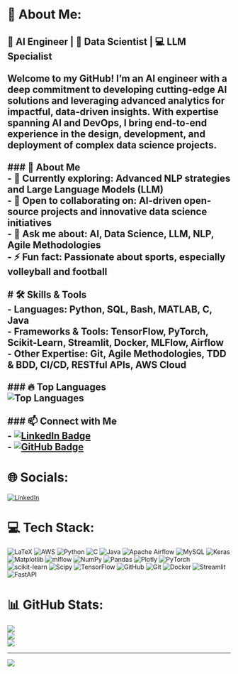 # 💫 About Me:
## 🧠 AI Engineer | 🤖 Data Scientist | 💻 LLM Specialist<br><br>Welcome to my GitHub! I’m an AI engineer with a deep commitment to developing cutting-edge AI solutions and leveraging advanced analytics for impactful, data-driven insights. With expertise spanning AI and DevOps, I bring end-to-end experience in the design, development, and deployment of complex data science projects.<br><br>### 🌟 About Me<br>- 🌱 Currently exploring: Advanced NLP strategies and Large Language Models (LLM)<br>- 👥 Open to collaborating on: AI-driven open-source projects and innovative data science initiatives<br>- 💬 Ask me about: AI, Data Science, LLM, NLP, Agile Methodologies<br>- ⚡ Fun fact: Passionate about sports, especially volleyball and football<br><br># 🛠️ Skills & Tools<br>- **Languages:** Python, SQL, Bash, MATLAB, C, Java<br>- **Frameworks & Tools:** TensorFlow, PyTorch, Scikit-Learn, Streamlit, Docker, MLFlow, Airflow<br>- **Other Expertise:** Git, Agile Methodologies, TDD & BDD, CI/CD, RESTful APIs, AWS Cloud<br><br>### 🔥 Top Languages<br>![Top Languages](https://github-readme-stats.vercel.app/api/top-langs/?username=banfoud&layout=compact&theme=radical)<br><br>### 📫 Connect with Me<br>- [![LinkedIn Badge](https://img.shields.io/badge/-LinkedIn-blue?style=flat&logo=Linkedin&logoColor=white)](https://www.linkedin.com/in/banfoud/)<br>- [![GitHub Badge](https://img.shields.io/badge/-GitHub-181717?style=flat&logo=github&logoColor=white)](https://github.com/banfoud)<br>


# 🌐 Socials:
[![LinkedIn](https://img.shields.io/badge/LinkedIn-%230077B5.svg?logo=linkedin&logoColor=white)](https://linkedin.com/in/https://www.linkedin.com/in/brahim-anfoud-6bb8a7221/) 

# 💻 Tech Stack:
![LaTeX](https://img.shields.io/badge/latex-%23008080.svg?style=for-the-badge&logo=latex&logoColor=white) ![AWS](https://img.shields.io/badge/AWS-%23FF9900.svg?style=for-the-badge&logo=amazon-aws&logoColor=white) ![Python](https://img.shields.io/badge/python-3670A0?style=for-the-badge&logo=python&logoColor=ffdd54) ![C](https://img.shields.io/badge/c-%2300599C.svg?style=for-the-badge&logo=c&logoColor=white) ![Java](https://img.shields.io/badge/java-%23ED8B00.svg?style=for-the-badge&logo=openjdk&logoColor=white) ![Apache Airflow](https://img.shields.io/badge/Apache%20Airflow-017CEE?style=for-the-badge&logo=Apache%20Airflow&logoColor=white) ![MySQL](https://img.shields.io/badge/mysql-4479A1.svg?style=for-the-badge&logo=mysql&logoColor=white) ![Keras](https://img.shields.io/badge/Keras-%23D00000.svg?style=for-the-badge&logo=Keras&logoColor=white) ![Matplotlib](https://img.shields.io/badge/Matplotlib-%23ffffff.svg?style=for-the-badge&logo=Matplotlib&logoColor=black) ![mlflow](https://img.shields.io/badge/mlflow-%23d9ead3.svg?style=for-the-badge&logo=numpy&logoColor=blue) ![NumPy](https://img.shields.io/badge/numpy-%23013243.svg?style=for-the-badge&logo=numpy&logoColor=white) ![Pandas](https://img.shields.io/badge/pandas-%23150458.svg?style=for-the-badge&logo=pandas&logoColor=white) ![Plotly](https://img.shields.io/badge/Plotly-%233F4F75.svg?style=for-the-badge&logo=plotly&logoColor=white) ![PyTorch](https://img.shields.io/badge/PyTorch-%23EE4C2C.svg?style=for-the-badge&logo=PyTorch&logoColor=white) ![scikit-learn](https://img.shields.io/badge/scikit--learn-%23F7931E.svg?style=for-the-badge&logo=scikit-learn&logoColor=white) ![Scipy](https://img.shields.io/badge/SciPy-%230C55A5.svg?style=for-the-badge&logo=scipy&logoColor=%white) ![TensorFlow](https://img.shields.io/badge/TensorFlow-%23FF6F00.svg?style=for-the-badge&logo=TensorFlow&logoColor=white) ![GitHub](https://img.shields.io/badge/github-%23121011.svg?style=for-the-badge&logo=github&logoColor=white) ![Git](https://img.shields.io/badge/git-%23F05033.svg?style=for-the-badge&logo=git&logoColor=white) ![Docker](https://img.shields.io/badge/docker-%230db7ed.svg?style=for-the-badge&logo=docker&logoColor=white) ![Streamlit](https://img.shields.io/badge/Streamlit-%23FE4B4B.svg?style=for-the-badge&logo=streamlit&logoColor=white) ![FastAPI](https://img.shields.io/badge/FastAPI-005571?style=for-the-badge&logo=fastapi)
# 📊 GitHub Stats:
![](https://github-readme-stats.vercel.app/api?username=banfoud&theme=dark&hide_border=false&include_all_commits=false&count_private=false)<br/>
![](https://github-readme-streak-stats.herokuapp.com/?user=banfoud&theme=dark&hide_border=false)<br/>
![](https://github-readme-stats.vercel.app/api/top-langs/?username=banfoud&theme=dark&hide_border=false&include_all_commits=false&count_private=false&layout=compact)

---
[![](https://visitcount.itsvg.in/api?id=banfoud&icon=0&color=0)](https://visitcount.itsvg.in)

